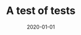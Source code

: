 ---
title: "A test of tests"
collection: projects
permalink: /projects/test
excerpt: 'testy test?'
date: 2020-01-01
---